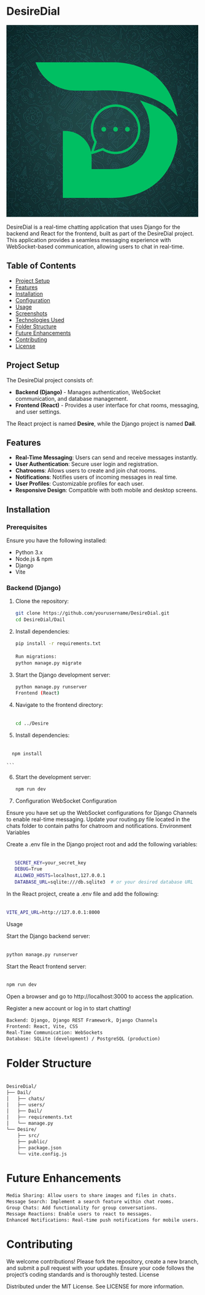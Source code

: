 # DesireDial
![LOGO](frontend/src/assets/logo.jpg)


DesireDial is a real-time chatting application that uses Django for the backend and React for the frontend, built as part of the DesireDial project. This application provides a seamless messaging experience with WebSocket-based communication, allowing users to chat in real-time.

## Table of Contents

- [Project Setup](#project-setup)
- [Features](#features)
- [Installation](#installation)
- [Configuration](#configuration)
- [Usage](#usage)
- [Screenshots](#screenshots)
- [Technologies Used](#technologies-used)
- [Folder Structure](#folder-structure)
- [Future Enhancements](#future-enhancements)
- [Contributing](#contributing)
- [License](#license)

## Project Setup

The DesireDial project consists of:

- **Backend (Django)** - Manages authentication, WebSocket communication, and database management.
- **Frontend (React)** - Provides a user interface for chat rooms, messaging, and user settings.

The React project is named **Desire**, while the Django project is named **Dail**.

## Features

- **Real-Time Messaging**: Users can send and receive messages instantly.
- **User  Authentication**: Secure user login and registration.
- **Chatrooms**: Allows users to create and join chat rooms.
- **Notifications**: Notifies users of incoming messages in real time.
- **User  Profiles**: Customizable profiles for each user.
- **Responsive Design**: Compatible with both mobile and desktop screens.

## Installation

### Prerequisites

Ensure you have the following installed:

- Python 3.x
- Node.js & npm
- Django
- Vite

### Backend (Django)

1. Clone the repository:

   ```bash
   git clone https://github.com/yourusername/DesireDial.git
   cd DesireDial/Dail
   ```
2. Install dependencies:

    ```bash
    pip install -r requirements.txt

    Run migrations:
    python manage.py migrate
    ```

3. Start the Django development server:
    ```bash
    python manage.py runserver
    Frontend (React)
    ```
4. Navigate to the frontend directory:

    ``` bash

    cd ../Desire
    ```



5. Install dependencies:

  ```   bash

    npm install
   ```
    ```
6. Start the development server:
   ``` bash
   npm run dev
   ```

7. Configuration
WebSocket Configuration

Ensure you have set up the WebSocket configurations for Django Channels to enable real-time messaging. Update your routing.py file located in the chats folder to contain paths for chatroom and notifications.
Environment Variables

Create a .env file in the Django project root and add the following variables:
``` bash
   
   SECRET_KEY=your_secret_key
   DEBUG=True
   ALLOWED_HOSTS=localhost,127.0.0.1
   DATABASE_URL=sqlite:///db.sqlite3  # or your desired database URL
```


In the React project, create a .env file and add the following:
```bash

VITE_API_URL=http://127.0.0.1:8000
```

Usage

Start the Django backend server:
``` bash

python manage.py runserver
```

Start the React frontend server:

``` bash

npm run dev
```

Open a browser and go to http://localhost:3000 to access the application.

Register a new account or log in to start chatting!



    Backend: Django, Django REST Framework, Django Channels
    Frontend: React, Vite, CSS
    Real-Time Communication: WebSockets
    Database: SQLite (development) / PostgreSQL (production)

# Folder Structure
```

DesireDial/
├── Dail/                  
│   ├── chats/            
│   ├── users/            
│   ├── Dail/              
│   ├── requirements.txt 
│   └── manage.py
└── Desire/             
    ├── src/               
    ├── public/         
    ├── package.json      
    └── vite.config.js
```
# Future Enhancements

    Media Sharing: Allow users to share images and files in chats.
    Message Search: Implement a search feature within chat rooms.
    Group Chats: Add functionality for group conversations.
    Message Reactions: Enable users to react to messages.
    Enhanced Notifications: Real-time push notifications for mobile users.

# Contributing

We welcome contributions! Please fork the repository, create a new branch, and submit a pull request with your updates. Ensure your code follows the project’s coding standards and is thoroughly tested.
License

Distributed under the MIT License. See LICENSE for more information.

